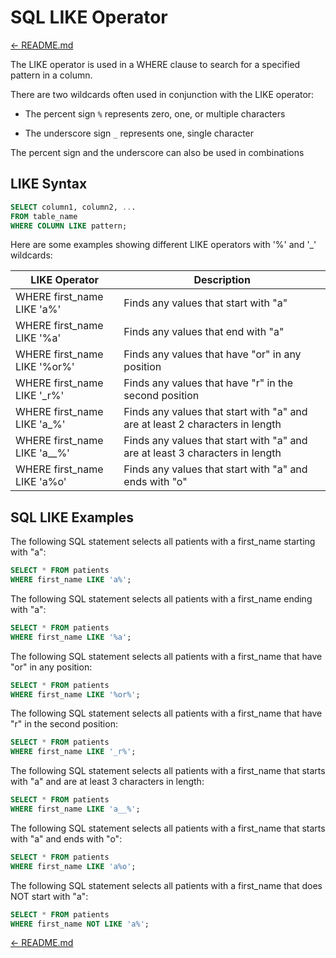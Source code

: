 # SQL LIKE Operator

[← README.md](../README.md)

The LIKE operator is used in a WHERE clause to search for a specified pattern in a column.

There are two wildcards often used in conjunction with the LIKE operator:

- The percent sign `%` represents zero, one, or multiple characters

- The underscore sign `_` represents one, single character

The percent sign and the underscore can also be used in combinations

## LIKE Syntax

```sql
SELECT column1, column2, ...
FROM table_name
WHERE COLUMN LIKE pattern;
```

Here are some examples showing different LIKE operators with '%' and '_' wildcards:

|LIKE Operator|	Description|
|-|-|
|WHERE first_name LIKE 'a%'	|Finds any values that start with "a"|
|WHERE first_name LIKE '%a'	|Finds any values that end with "a"|
|WHERE first_name LIKE '%or%'	|Finds any values that have "or" in any position|
|WHERE first_name LIKE '_r%'	|Finds any values that have "r" in the second position|
|WHERE first_name LIKE 'a_%'	|Finds any values that start with "a" and are at least 2 characters in length|
|WHERE first_name LIKE 'a__%'	|Finds any values that start with "a" and are at least 3 characters in length|
|WHERE first_name LIKE 'a%o'	|Finds any values that start with "a" and ends with "o"|

## SQL LIKE Examples

The following SQL statement selects all patients with a first_name starting with "a":

```sql
SELECT * FROM patients
WHERE first_name LIKE 'a%';
```

The following SQL statement selects all patients with a first_name ending with "a":

```sql
SELECT * FROM patients
WHERE first_name LIKE '%a';
```

The following SQL statement selects all patients with a first_name that have "or" in any position:

```sql
SELECT * FROM patients
WHERE first_name LIKE '%or%';
```

The following SQL statement selects all patients with a first_name that have "r" in the second position:

```sql
SELECT * FROM patients
WHERE first_name LIKE '_r%';
```

The following SQL statement selects all patients with a first_name that starts with "a" and are at least 3 characters in length:

```sql
SELECT * FROM patients
WHERE first_name LIKE 'a__%';
```

The following SQL statement selects all patients with a first_name that starts with "a" and ends with "o":

```sql
SELECT * FROM patients
WHERE first_name LIKE 'a%o';
```

The following SQL statement selects all patients with a first_name that does NOT start with "a":

```sql
SELECT * FROM patients
WHERE first_name NOT LIKE 'a%';
```

[← README.md](../README.md)